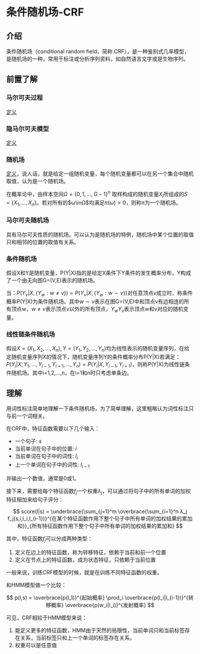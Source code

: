 # 条件随机场-CRF

## 介绍

条件随机场（conditional random field，简称 CRF），是一种鉴别式几率模型，是随机场的一种，常用于标注或分析序列资料，如自然语言文字或是生物序列。

## 前置了解

### 马尔可夫过程

[定义](https://zh.wikipedia.org/wiki/%E9%A6%AC%E5%8F%AF%E5%A4%AB%E9%81%8E%E7%A8%8B#%E6%95%B8%E5%AD%B8%E6%A8%A1%E5%9E%8B)

### 隐马尔可夫模型

[定义](https://zh.wikipedia.org/wiki/%E9%9A%90%E9%A9%AC%E5%B0%94%E5%8F%AF%E5%A4%AB%E6%A8%A1%E5%9E%8B#%E5%AE%9A%E4%B9%89)

### 随机场

[定义](https://zh.wikipedia.org/wiki/%E9%9A%8F%E6%9C%BA%E5%9C%BA)，说人话，就是给定一组随机变量，每个随机变量都可以在另一个集合中随机取值，认为是一个随机场。

在概率论中，由样本空间$Ω = \{0, 1, ..., G − 1\}^n$
取样构成的随机变量$X_i$所组成的$S = \{X_1, ..., X_n\}$。若对所有的$ω\inΩ$均满足$π(ω) > 0$，则称π为一个随机场。

### 马尔可夫随机场

具有马尔可夫性质的随机场。可以认为是随机场的特例，随机场中某个位置的取值只和相邻的位置的取值有关系。

### 条件随机场

假设X和Y是随机变量，P(Y|X)指的是给定X条件下Y条件的发生概率分布，Y构成了一个由无向图G=(V,E)表示的随机场。

当：$P(Y_v|X,\{Y_w:w \neq v\})=P(Y_v|X,\{Y_w:w \sim v\})$对任意顶点v成立时，称条件概率P(Y|X)为条件随机场。其中$w \sim v$表示在图G=(V,E)中和顶点v有边相连的所有顶点w，$w \neq v$表示顶点v以外的所有顶点，$Y_w Y_v$表示顶点w和v对应的随机变量。

### 线性链条件随机场

假设$X = (X_1,X_2,...,X_n), Y = (Y_1,Y_2,...,Y_n)$均为线性表示的随机变量序列，在给定随机变量序列X的情况下，随机变量序列Y的条件概率分布P(Y|X)若满足：$P(Y_i|X,Y_1,...,Y_{i-1},Y_{i+1},...,Y_n)=P(Y_i|X,Y_{i-1},Y_{i+1})$，则称P(Y|X)为线性链条件随机场。其中i=1,2,...,n，在i=1和n时只考虑单条边。

## 理解

用词性标注简单地理解一下条件随机场，为了简单理解，这里粗略认为词性标注只与前一个词相关。

在CRF中，特征函数需要以下几个输入：

- 一个句子: $s$
- 当前单词在句子中的位置: $i$
- 当前单词在句子中的词性: $l_i$
- 上一个单词在句子中的词性: $l_{i-1}$

并输出一个数值，通常是0或1。

接下来，需要给每个特征函数$f_j$一个权重$λ_j$，可以通过将句子中的所有单词的加权特征相加来给句子评分：

$$
score(l|s) = \underbrace{\sum_{j=1}^m \overbrace{\sum_{i=1}^n λ_j f_j(s,i,l_i,l_{i-1})}^{在某个特征函数作用下整个句子中所有单词的加权结果的累加和}}_{所有特征函数作用下整个句子中所有单词的加权结果的累加和}
$$

其中，特征函数$f_j$可以分成两种类型：

1. 定义在边上的特征函数，称为转移特征，依赖于当前和前一个位置
2. 定义在节点上的特征函数，成为状态特征，只依赖于当前位置

一般来说，训练CRF模型的时候，就是在训练不同特征函数的权重。

和HMM模型做一个比较：

$$
p(l,s) = \overbrace{p(l_1)}^{起始概率} \prod_i \overbrace{p(l_i|l_{i-1})}^{转移概率} \overbrace{p(w_i|l_i)}^{发射概率}
$$

可见，CRF相较于HMM模型来说：

1. 能定义更多的特征函数，HMM由于天然的局限性，当前单词只和当前标签存在关系，当前标签只和上一个单词的标签存在关系。
2. 权重可以是任意值